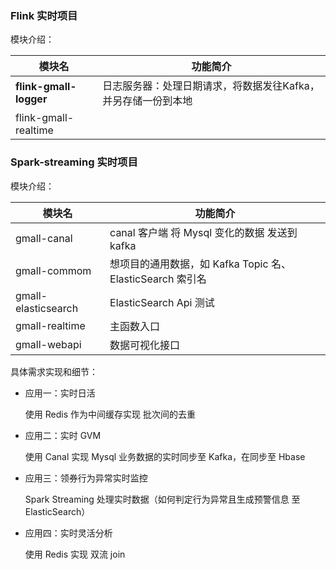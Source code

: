 ### Flink 实时项目
模块介绍：

| 模块名                 | 功能简介                                                     |
| ---------------------- | ------------------------------------------------------------ |
| **flink-gmall-logger** | 日志服务器：处理日期请求，将数据发往Kafka，并另存储一份到本地 |
| flink-gmall-realtime   |                                                              |

### Spark-streaming 实时项目

模块介绍：

| 模块名              | 功能简介                                                  |
| ------------------- | --------------------------------------------------------- |
| gmall-canal         | canal 客户端 将 Mysql 变化的数据 发送到 kafka             |
| gmall-commom        | 想项目的通用数据，如 Kafka Topic 名、ElasticSearch 索引名 |
| gmall-elasticsearch | ElasticSearch Api 测试                                    |
| gmall-realtime      | 主函数入口                                                |
| gmall-webapi        | 数据可视化接口                                            |

具体需求实现和细节：

- 应用一：实时日活

  使用 Redis 作为中间缓存实现 批次间的去重

- 应用二：实时 GVM

  使用 Canal 实现 Mysql 业务数据的实时同步至 Kafka，在同步至 Hbase

- 应用三：领券行为异常实时监控

  Spark Streaming 处理实时数据（如何判定行为异常且生成预警信息 至 ElasticSearch）

- 应用四：实时灵活分析

  使用 Redis 实现 双流 join